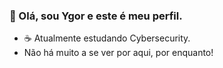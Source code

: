 ### 👋 Olá, sou Ygor e este é meu perfil.

- ☕ Atualmente estudando Cybersecurity.
- Não há muito a se ver por aqui, por enquanto!
